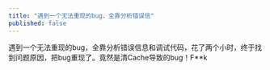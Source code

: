```yaml
---
title: "遇到一个无法重现的bug，全靠分析错误信"
published: false
---
```

遇到一个无法重现的bug，全靠分析错误信息和调试代码，花了两个小时，终于找到问题原因，把bug重现了。竟然是清Cache导致的bug！F**k